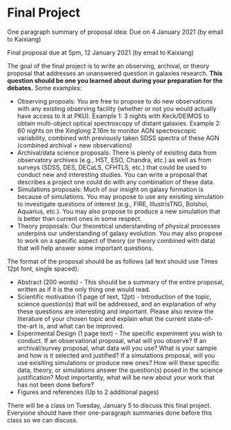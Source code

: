 # Final Project

One paragraph summary of proposal idea: Due on 4 January 2021 (by email to Kaixiang)

Final proposal due at 5pm, 12 January 2021 (by email to Kaixiang)

The goal of the final project is to write an observing, archival, or theory proposal that addresses an unanswered question in galaxies research. **This question should be one you learned about during your preparation for the debates.** Some examples:

* Observing propoals: You are free to propose to do new observations with any existing observing facility (whether or not you would actually have access to it at PKU). Example 1: 3 nights with Keck/DEIMOS to obtain multi-object optical spectroscopy of distant galaxies. Example 2: 60 nights on the Xinglong 2.16m to monitor AGN spectroscopic variability, combined with previously taken SDSS spectra of these AGN (combined archival + new observations)
* Archival/data science proposals: There is plenty of exisiting data from observatory archives (e.g., HST, ESO, Chandra, etc.) as well as from surveys (SDSS, DES, DECaLS, CFHTLS, etc.) that could be used to conduct new and interesting studies. You can write a proposal that describes a project one could do with any combination of these data.
* Simulations proposals: Much of our insight on galaxy formation is because of simulations. You may propose to use any exisiting simulation to investigate questions of interest (e.g., FIRE, IllustrisTNG, Bolshoi, Aquarius, etc.). You may also propose to produce a new simulation that is better than current ones in some respect.
* Theory proposals: Our theoretical understanding of physical processes underpins our understanding of galaxy evolution. You may also propose to work on a specific aspect of theory  (or theory combined with data) that will help answer some important questions.

The format of the proposal should be as follows (all text should use Times 12pt font, single spaced):

* Abstract (200 words) - This should be a summary of the entire proposal, written as if it is the only thing one would read.
* Scientific motivation (1 page of text, 12pt) - Introduction of the topic, science question(s) that will be addressed, and an explanation of why these questions are interesting and important. Please also review the literature of your chosen topic and explain what the current state-of-the-art is, and what can be improved.
* Experimental Design (1 page text) - The specific experiment you wish to conduct. If an observational proposal, what will you observe? If an archival/survey proposal, what data will you use? What is your sample and how is it selected and justified? If a simulations proposal, will you use exisiting simulations or produce new ones? How will these specific data, theory, or simulations answer the question(s) posed in the science justification? Most importantly, what will be *new* about your work that has not been done before?
* Figures and references (Up to 2 additional pages)

There will be a class on Tuesday, January 5 to discuss this final project. Everyione should have their one-paragraph summaries done before this class so we can discuss.

